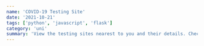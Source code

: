 ```yaml
---
name: 'COVID-19 Testing Site'
date: '2021-10-21'
tags: ['python', 'javascript', 'flask']
category: 'uni'
summary: 'View the testing sites nearest to you and their details. Check into the queue using QR code scanning'
---
```

